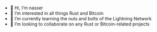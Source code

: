 - 👋 Hi, I’m nasser
- 👀 I’m interested in all things Rust and Bitcoin
- 🌱 I’m currently learning the nuts and bolts of the Lightning Network
- 💞️ I’m looking to collaborate on any Rust or Bitcoin-related projects
<!--- 📫 Find out more about me [here](https://nassersaazi.github.io/portfolio)

<!---
nassersaazi/nassersaazi is a ✨ special ✨ repository because its `README.md` (this file) appears on your GitHub profile.
You can click the Preview link to take a look at your changes.
--->
